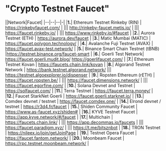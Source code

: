 # "Crypto Testnet Faucet"

||Network|Faucet|
|--|--|--|-|
|**1.**| Ethereum Testnet Rinkeby (RIN) | https://rinkebyfaucet.com/  |
||| http://rinkeby-faucet.metis.io/ |
||| https://faucet.rinkeby.io/ |
||| https://www.rinkeby.io/#faucet |
|**2.**| Aurora Testnet (ETH) | https://aurora.dev/faucet |
|**3.**| Matic Mumbai (MATIC) | https://faucet.polygon.technology/ |
|**4.**| Avalanche Fuji Testnet (AVAX) | https://faucet.avax-test.network/ |
|**5.**| Binance Smart Chain Testnet (tBNB) |https://testnet.binance.org/faucet-smart |
|**6.**| Goerli Test Network| https://faucet.goerli.mudit.blog/  https://goerlifaucet.com/ |
|**7.**| Ethereum Testnet Kovan | https://faucets.chain.link/kovan |
|**8.**| Algorand Testnet Network | https://bank.testnet.algorand.network/
||| https://testnet.algoexplorer.io/dispenser |
|**9.**| Ropsten Ethereum (rETH) | https://faucet.ropsten.be/ |
||| https://faucet.dimensions.network/ |
||| https://faucet.egorfine.com/ |
|**10.**| Solana Devnet and Testnet | https://solfaucet.com/ |
|**11.**| Terra Testnet | https://faucet.terra.money/ |
|**12.**| Faucet StarkNet Goerli | https://faucet.goerli.starknet.io/ |
|**13.**| Comdex devnet / testnet | https://faucet.comdex.one/ |
|**14.**| Elrond devnet / testnet | https://r3d4.fr/faucet |
|**15.**| Shiden Community Faucet | https://www.as-faucet.xyz/shiden# |
|**16.**| KYVE Testnet Faucet | https://app.kyve.network/#/faucet |
|**17.**| Multichain | https://faucets.chain.link/ |
||| https://app.decommas.io/faucets |
||| https://faucet.paradigm.xyz/ |
||| https://t.me/bitsznbot |
|**18.**| TRON Testnet | https://nileex.io/join/getJoinPage |
|**19.**| Testnet Opera Faucet | https://faucet.fantom.network/ |
|**20.**| Moonbeam Faucet | https://rpc.testnet.moonbeam.network/ |
